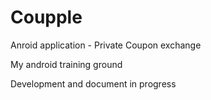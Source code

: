 # Coupple
Anroid application - Private Coupon exchange

My android training ground

Development and document in progress

